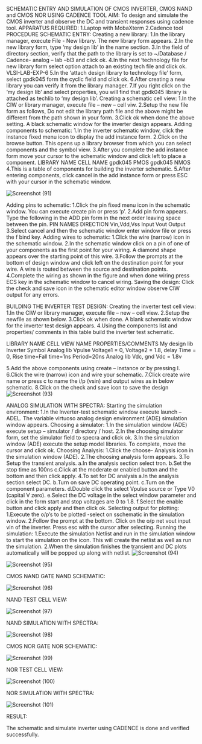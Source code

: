 SCHEMATIC ENTRY AND SIMULATION OF CMOS INVERTER, CMOS NAND and CMOS NOR
USING CADENCE TOOL
AIM:
To design and simulate the CMOS inverter and observe the DC and transient responses
using cadence tool.
APPARATUS REQUIRED:
1.Laptop with MobaXterm
2.Cadence tool
PROCEDURE
SCHEMATIC ENTRY:
Creating a new library:
1.In the library manager, execute File - New library. The new library form appears.
2.In the new library form, type ‘my design lib’ in the name section.
3.In the field of directory section, verify that the path to the library is set to ~/Database /
Cadence- analog – lab –bl3 and click ok.
4.In the next ‘technology file for new library form select option attach to an existing tech
file and click ok.
VLSI-LAB-EXP-6
5.In the ‘attach design library to technology file’ form, select gpdk045 form the cyclic field
and click ok.
6.After creating a new library you can verify it from the library manager.
7.If you right click on the ‘my design lib’ and select properties, you will find that gpdk045
library is attached as techlib to ‘my design lib’.
Creating a schematic cell view:
1.In the CIW or library manager, execute file – new – cell viw.
2.Setup the new file form as follows, Do not edit the library path file and the above might
be different from the path shown in your form.
3.Click ok when done the above setting. A black schematic window for the inverter design
appears.
Adding components to schematic:
1.In the inverter schematic window, click the instance fixed menu icon to display the add
instance form.
2.Click on the browse button. This opens up a library browser from which you can select
components and the symbol view.
3.After you complete the add instance form move your cursor to the schematic window
and click left to place a component.
LIBRARY NAME CELL NAME
gpdk045 PMOS
gpdk045 NMOS
4.This is a table of components for building the inverter schematic.
5.After entering components, click cancel in the add instance form or press ESC with your
cursor in the schematic window.

![Screenshot (91)](https://github.com/porkodivasu/VLSI-LAB-EXP-6/assets/160757120/2f7343f3-bbc6-47fc-b32d-64b139e2d9ef)


Adding pins to schematic:
1.Click the pin fixed menu icon in the schematic window. You can execute create pin or
press ‘p’.
2.Add pin form appears. Type the following in the ADD pin form in the next order leaving
space between the pin. PIN NAMES DIRECTION Vin,Vdd,Vss Input Vout Output
3.Select cancel and then the schematic window enter window file or press the f bind key.
Adding wires to schematic:
1.Click the wire (narrow) icon in the schematic window.
2.In the schematic window click on a pin of one of your components as the first point for
your wiring. A diamond shape appears over the starting point of this wire.
3.Follow the prompts at the bottom of design window and click left on the destination
point for your wire. A wire is routed between the source and destination points.
4.Complete the wiring as shown in the figure and when done wiring press ECS key in the
schematic window to cancel wiring.
Saving the design:
Click the check and save icon in the schematic editor window observe CIW
output for any errors.

BUILDING THE INVERTER TEST DESIGN:
Creating the inverter test cell view:
1.In the CIW or library manager, execute file – new – cell view.
2.Setup the newfile as shown below.
3.Click ok when done. A blank schematic window for the inverter test design appears.
4.Using the components list and properties/ comments in this table build the inverter test
schematic.

LIBRARY NAME CELL VIEW NAME PROPERTIES/COMMENTS
My design lib Inverter Symbol
Analog lib Vpulse Voltage1 = 0, Voltage2 = 1.8, delay Time = 0,
Rise time=Fall time=1ns
Period=20ns
Analog lib Vdc, gnd Vdc = 1.8v

5.Add the above components using create – instance or by pressing I.
6.Click the wire (narrow) icon and wire your schematic.
7.Click create wire name or press c to name the i/p (vsin) and output wires as in below
schematic.
8.Click on the check and save icon to save the design
![Screenshot (93)](https://github.com/porkodivasu/VLSI-LAB-EXP-6/assets/160757120/f6ed3dfa-17c9-4a50-957c-04414a2febd6)

ANALOG SIMULATION WITH SPECTRA:
Starting the simulation environment:
1.In the Inverter-test schematic window execute launch – ADEL. The variable virtuoso
analog design environment (ADE) simulation window appears. Choosing a simulator:
1.In the simulation window (ADE) execute setup – simulator / directory / host.
2.In the choosing simulator form, set the simulator field to specra and click ok.
3.In the simulation window (ADE) execute the setup model libraries.
To complete, move the cursor and click ok.
Choosing Analysis:
1.Click the choose- Analysis icon in the simulation window (ADE).
2.The choosing analysis form appears.
3.To Setup the transient analysis.
a.In the analysis section select tron.
b.Set the stop time as 100ns
c.Click at the moderate or enabled button and the bottom and then click apply.
4.To set for DC analysis
a.In the analysis section select DC.
b.Turn on save DC operating point.
c.Turn on the component parameters.
d.Double click the select Vpulse source or Type V0 (capital V zero).
e.Select the DC voltage in the select window parameter and click in the form start and stop
voltages are 0 to 1.8.
f.Select the enable button and click apply and then click ok.
Selecting output for plotting:
1.Execute the o/p’s to be plotted -select on sschematic in the simulation window.
2.Follow the prompt at the bottom. Click on the o/p net vout input vin of the inverter.
Press esc with the cursor after selecting.
Running the simulation:
1.Execute the simulation Netlist and run in the simulation window to start the simulation
on the icon. This will create the netlist as well as run the simulation.
2.When the simulation finishes the transient and DC plots automatically will be popped up
along with netlist.
![Screenshot (94)](https://github.com/porkodivasu/VLSI-LAB-EXP-6/assets/160757120/f6973872-fe11-476d-be53-9ece0c3d5981)

![Screenshot (95)](https://github.com/porkodivasu/VLSI-LAB-EXP-6/assets/160757120/dc815d29-fcbf-4a5f-8fc7-c4ddc79c9758)

CMOS NAND GATE NAND SCHEMATIC:

![Screenshot (96)](https://github.com/porkodivasu/VLSI-LAB-EXP-6/assets/160757120/f2429cb3-3eb6-433a-9ea1-4e9f515b66b7)

NAND TEST CELL VIEW:

![Screenshot (97)](https://github.com/porkodivasu/VLSI-LAB-EXP-6/assets/160757120/80d34d70-aaeb-4e60-a8bb-1db361024f12)

NAND SIMULATION WITH SPECTRA:

![Screenshot (98)](https://github.com/porkodivasu/VLSI-LAB-EXP-6/assets/160757120/e97dc04e-5257-4ee1-98c5-5c9578a8fada)

CMOS NOR GATE NOR SCHEMATIC:

![Screenshot (99)](https://github.com/porkodivasu/VLSI-LAB-EXP-6/assets/160757120/aec15223-11fe-4880-894b-ef144108bd61)

NOR TEST CELL VIEW:

![Screenshot (100)](https://github.com/porkodivasu/VLSI-LAB-EXP-6/assets/160757120/d99b204e-edc3-460f-8a5d-aaf23d9ef43a)

NOR SIMULATION WITH SPECTRA:

![Screenshot (101)](https://github.com/porkodivasu/VLSI-LAB-EXP-6/assets/160757120/f187b13b-32fb-40c6-9d5d-32402db68c10)


RESULT:

The schematic and simulate inverter using CADENCE is done and verified successfully.

